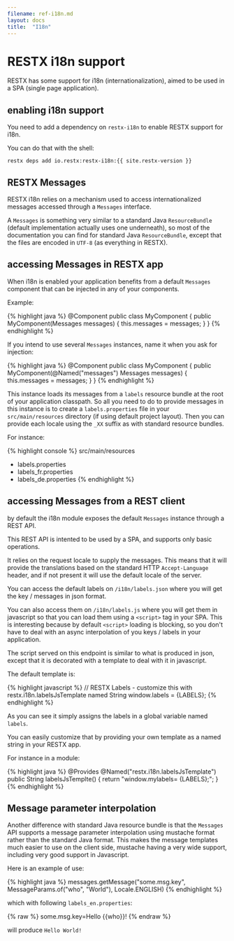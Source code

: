 ```yaml
---
filename: ref-i18n.md
layout: docs
title:  "I18n"
---
```

# RESTX i18n support

RESTX has some support for i18n (internationalization), aimed to be used in a SPA (single page application).

## enabling i18n support

You need to add a dependency on `restx-i18n` to enable RESTX support for i18n.

You can do that with the shell:

```
restx deps add io.restx:restx-i18n:{{ site.restx-version }}
```

## RESTX Messages

RESTX i18n relies on a mechanism used to access internationalized messages accessed through a `Messages` interface.

A `Messages` is something very similar to a standard Java `ResourceBundle` (default implementation actually uses one underneath), so most of the documentation you can find for standard Java `ResourceBundle`, except that the files are encoded in `UTF-8` (as everything in RESTX).

## accessing Messages in RESTX app

When i18n is enabled your application benefits from a default `Messages` component that can be injected in any of your components.

Example:

{% highlight java %}
@Component
public class MyComponent {
    public MyComponent(Messages messages) {
        this.messages = messages;
    }
}
{% endhighlight %}

If you intend to use several `Messages` instances, name it when you ask for injection:

{% highlight java %}
@Component
public class MyComponent {
    public MyComponent(@Named("messages") Messages messages) {
        this.messages = messages;
    }
}
{% endhighlight %}


This instance loads its messages from a `labels` resource bundle at the root of your application classpath. So all you need to do to provide messages in this instance is to create a `labels.properties` file in your `src/main/resources` directory (if using default project layout). Then you can provide each locale using the `_XX` suffix as with standard resource bundles.

For instance:

{% highlight console %}
src/main/resources
  + labels.properties
  + labels_fr.properties
  + labels_de.properties
{% endhighlight %}

## accessing Messages from a REST client

by default the i18n module exposes the default `Messages` instance through a REST API.

This REST API is intented to be used by a SPA, and supports only basic operations.

It relies on the request locale to supply the messages. This means that it will provide the translations based on the standard HTTP `Accept-Language` header, and if not present it will use the default locale of the server.

You can access the default labels on `/i18n/labels.json` where you will get the key / messages in json format. 

You can also access them on `/i18n/labels.js` where you will get them in javascript so that you can load them using a `<script>` tag in your SPA. This is interesting because by default `<script>` loading is blocking, so you don't have to deal with an async interpolation of you keys / labels in your application.

The script served on this endpoint is similar to what is produced in json, except that it is decorated with a template to deal with it in javascript.

The default template is:

{% highlight javascript %}
// RESTX Labels - customize this with restx.i18n.labelsJsTemplate named String
window.labels = {LABELS};
{% endhighlight %}

As you can see it simply assigns the labels in a global variable named `labels`.

You can easily customize that by providing your own template as a named string in your RESTX app.

For instance in a module:

{% highlight java %}
@Provides @Named("restx.i18n.labelsJsTemplate")
public String labelsJsTemplte() {
    return "window.mylabels= {LABELS};";
}
{% endhighlight %}



## Message parameter interpolation

Another difference with standard Java resource bundle is that the `Messages` API supports a message parameter interpolation using mustache format rather than the standard Java format. This makes the message templates much easier to use on the client side, mustache having a very wide support, including very good support in Javascript.

Here is an example of use:

{% highlight java %}
messages.getMessage("some.msg.key", MessageParams.of("who", "World"), Locale.ENGLISH)
{% endhighlight %}

which with following `labels_en.properties`:

{% raw %}
some.msg.key=Hello {{who}}!
{% endraw %}

will produce `Hello World!`
